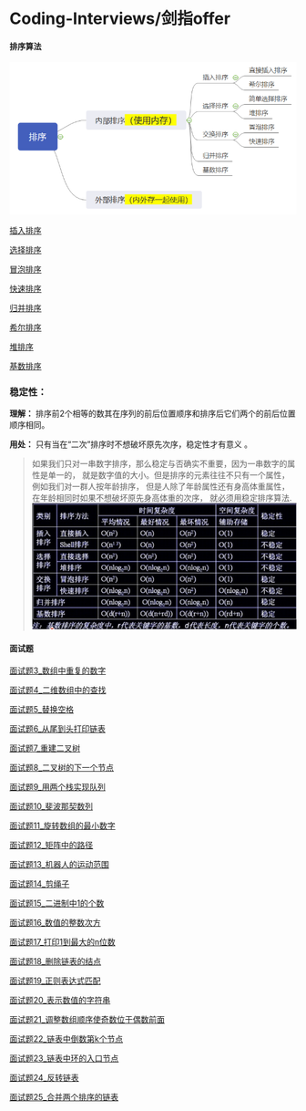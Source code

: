 # Coding-Interviews/剑指offer

#### 排序算法

![](./src/main/resources/sort.PNG)

[插入排序](./src/main/java/排序算法/插入排序/Solution.java)

[选择排序](./src/main/java/排序算法/选择排序/Solution.java)

[冒泡排序](./src/main/java/排序算法/冒泡排序/Solution.java)

[快速排序](./src/main/java/排序算法/快速排序/Solution.java)

[归并排序](./src/main/java/排序算法/归并排序/Solution.java)

[希尔排序](./src/main/java/排序算法/希尔排序/Solution.java)

[堆排序](./src/main/java/排序算法/堆排序/Solution.java)

[基数排序](./src/main/java/排序算法/基数排序/Solution.java)

### 稳定性：

**理解：** 排序前2个相等的数其在序列的前后位置顺序和排序后它们两个的前后位置顺序相同。 

**用处：** 只有当在“二次”排序时不想破坏原先次序，稳定性才有意义 。

>  如果我们只对一串数字排序，那么稳定与否确实不重要，因为一串数字的属性是单一的，
就是数字值的大小。但是排序的元素往往不只有一个属性，例如我们对一群人按年龄排序，
但是人除了年龄属性还有身高体重属性，在年龄相同时如果不想破坏原先身高体重的次序，
就必须用稳定排序算法. 
![](./src/main/resources/sum.PNG)

#### 面试题

[面试题3_数组中重复的数字](./src/main/java/面试题3_数组中重复的数字/Solution.java)

[面试题4_二维数组中的查找](./src/main/java/面试题4_二维数组中的查找/Solution.java)

[面试题5_替换空格](./src/main/java/面试题5_替换空格/Solution.java)

[面试题6_从尾到头打印链表](./src/main/java/面试题6_从尾到头打印链表/Solution.java)

[面试题7_重建二叉树](./src/main/java/面试题7_重建二叉树/Solution.java)

[面试题8_二叉树的下一个节点](./src/main/java/面试题8_二叉树的下一个节点/Solution.java)

[面试题9_用两个栈实现队列](./src/main/java/面试题9_用两个栈实现队列/Solution.java)

[面试题10_斐波那契数列](./src/main/java/面试题10_斐波那契数列/Solution.java)

[面试题11_旋转数组的最小数字](./src/main/java/面试题11_旋转数组的最小数字/Solution.java)

[面试题12_矩阵中的路径](./src/main/java/面试题12_矩阵中的路径/Solution.java)

[面试题13_机器人的运动范围](./src/main/java/面试题13_机器人的运动范围/Solution.java)

[面试题14_剪绳子](./src/main/java/面试题14_剪绳子/Solution.java)

[面试题15_二进制中1的个数](./src/main/java/面试题15_二进制中1的个数/Solution.java)

[面试题16_数值的整数次方](./src/main/java/面试题16_数值的整数次方/Solution.java)

[面试题17_打印1到最大的n位数](./src/main/java/面试题17_打印1到最大的n位数/Solution.java)

[面试题18_删除链表的结点](./src/main/java/面试题18_删除链表的结点/Solution.java)

[面试题19_正则表达式匹配](./src/main/java/面试题19_正则表达式匹配/Solution.java)

[面试题20_表示数值的字符串](./src/main/java/面试题20_表示数值的字符串/Solution.java)

[面试题21_调整数组顺序使奇数位于偶数前面](./src/main/java/面试题21_调整数组顺序使奇数位于偶数前面/Solution.java)

[面试题22_链表中倒数第k个节点](./src/main/java/面试题22_链表中倒数第k个节点/Solution.java)

[面试题23_链表中环的入口节点](./src/main/java/面试题23_链表中环的入口节点/Solution.java)

[面试题24_反转链表](./src/main/java/面试题24_反转链表/Solution.java)

[面试题25_合并两个排序的链表](./src/main/java/面试题25_合并两个排序的链表/Solution.java)